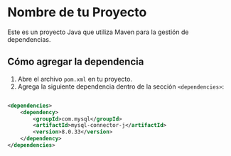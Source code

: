 # Nombre de tu Proyecto

Este es un proyecto Java que utiliza Maven para la gestión de dependencias.

## Cómo agregar la dependencia

1. Abre el archivo `pom.xml` en tu proyecto.
2. Agrega la siguiente dependencia dentro de la sección `<dependencies>`:

```xml

<dependencies>
    <dependency>
        <groupId>com.mysql</groupId>
        <artifactId>mysql-connector-j</artifactId>
        <version>8.0.33</version>
    </dependency>
</dependencies>
